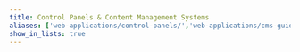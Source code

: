 ```yaml
---
title: Control Panels & Content Management Systems
aliases: ['web-applications/control-panels/','web-applications/cms-guides/','web-applications/wikis/ikiwiki/']
show_in_lists: true
---
```


